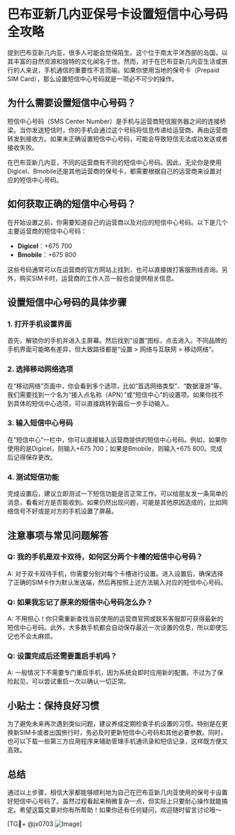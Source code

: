 # 巴布亚新几内亚保号卡设置短信中心号码全攻略

提到巴布亚新几内亚，很多人可能会觉得陌生。这个位于南太平洋西部的岛国，以其丰富的自然资源和独特的文化闻名于世。然而，对于在巴布亚新几内亚生活或旅行的人来说，手机通信的重要性不言而喻。如果你使用当地的保号卡（Prepaid SIM Card），那么设置短信中心号码就是一项必不可少的操作。

## 为什么需要设置短信中心号码？

短信中心号码（SMS Center Number）是手机与运营商短信服务器之间的连接桥梁。当你发送短信时，你的手机会通过这个号码将信息传递给运营商，再由运营商转发到接收方。如果未正确设置短信中心号码，可能会导致短信无法成功发送或者接收失败。

在巴布亚新几内亚，不同的运营商有不同的短信中心号码。因此，无论你是使用Digicel、Bmobile还是其他运营商的保号卡，都需要根据自己的运营商来设置对应的短信中心号码。

## 如何获取正确的短信中心号码？

在开始设置之前，你需要知道自己的运营商以及对应的短信中心号码。以下是几个主要运营商的短信中心号码：

- **Digicel**：+675 700
- **Bmobile**：+675 800

这些号码通常可以在运营商的官方网站上找到，也可以直接拨打客服热线咨询。另外，购买SIM卡时，运营商的工作人员一般也会提供相关信息。

## 设置短信中心号码的具体步骤

### 1. 打开手机设置界面

首先，解锁你的手机并进入主屏幕。然后找到“设置”图标，点击进入。不同品牌的手机界面可能略有差异，但大致路径都是“设置 > 网络与互联网 > 移动网络”。

### 2. 选择移动网络选项

在“移动网络”页面中，你会看到多个选项，比如“首选网络类型”、“数据漫游”等。我们需要找到一个名为“接入点名称（APN）”或“短信中心”的设置项。如果你找不到具体的短信中心选项，可以直接跳转到最后一步手动输入。

### 3. 输入短信中心号码

在“短信中心”一栏中，你可以直接输入运营商提供的短信中心号码。例如，如果你使用的是Digicel，则输入+675 700；如果是Bmobile，则输入+675 800。完成后记得保存更改。

### 4. 测试短信功能

完成设置后，建议立即测试一下短信功能是否正常工作。可以给朋友发一条简单的消息，看看对方是否能收到。如果仍然出现问题，可能是其他原因造成的，比如网络信号不好或是对方的手机设置了屏蔽。

## 注意事项与常见问题解答

### Q: 我的手机是双卡双待，如何区分两个卡槽的短信中心号码？
A: 对于双卡双待手机，你需要分别对每个卡槽进行设置。进入设置后，确保选择了正确的SIM卡作为默认发送端，然后再按照上述方法输入对应的短信中心号码。

### Q: 如果我忘记了原来的短信中心号码怎么办？
A: 不用担心！你只需重新查找当前使用的运营商官网或联系客服即可获得最新的短信中心号码。此外，大多数手机都会自动保存最近一次设置的信息，所以即使忘记也不会太麻烦。

### Q: 设置完成后还需要重启手机吗？
A: 一般情况下不需要专门重启手机，因为系统会即时应用新的配置。不过为了保险起见，可以尝试重启一次以确认一切正常。

## 小贴士：保持良好习惯

为了避免未来再次遇到类似问题，建议养成定期检查手机设置的习惯。特别是在更换新SIM卡或者出国旅行时，务必及时更新短信中心号码和其他必要参数。同时，也可以下载一些第三方应用程序来辅助管理手机通讯录和短信记录，这样既方便又高效。

## 总结

通过以上步骤，相信大家都能够顺利地为自己在巴布亚新几内亚使用的保号卡设置好短信中心号码了。虽然过程看起来稍微复杂一点，但实际上只要耐心操作就能搞定。希望这篇文章对你有所帮助！如果你还有任何疑问，欢迎随时留言讨论哦～

[TG💪+ @jx0703 ![Image](https://github.com/user-attachments/assets/dbca1d08-cadb-493c-b0ec-ad6f7a83f270)]